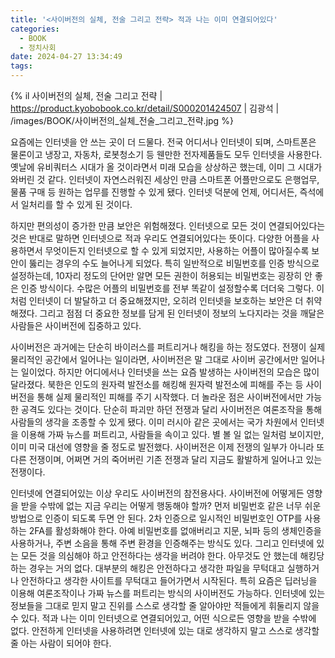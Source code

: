 ```yaml
---
title: '<사이버전의 실체, 전술 그리고 전략> 적과 나는 이미 연결되어있다'
categories:
  - BOOK
  - 정치사회
date: 2024-04-27 13:34:49
tags:
---
```


{% il 사이버전의 실체, 전술 그리고 전략 | https://product.kyobobook.co.kr/detail/S000201424507 | 김광석 | /images/BOOK/사이버전의_실체_전술_그리고_전략.jpg %}

요즘에는 인터넷을 안 쓰는 곳이 더 드물다. 전국 어디서나 인터넷이 되며, 스마트폰은 물론이고 냉장고, 자동차, 로봇청소기 등 웬만한 전자제품들도 모두 인터넷을 사용한다. 옛날에 유비쿼터스 시대가 올 것이라면서 미래 모습을 상상하곤 했는데, 이미 그 시대가 와버린 것 같다. 인터넷이 자연스러워진 세상인 만큼 스마트폰 어플만으로도 은행업무, 물품 구매 등 원하는 업무를 진행할 수 있게 됐다. 인터넷 덕분에 언제, 어디서든, 즉석에서 일처리를 할 수 있게 된 것이다.

하지만 편의성이 증가한 만큼 보안은 위험해졌다. 인터넷으로 모든 것이 연결되어있다는 것은 반대로 말하면 인터넷으로 적과 우리도 연결되어있다는 뜻이다. 다양한 어플을 사용하면서 무엇이든지 인터넷으로 할 수 있게 되었지만, 사용하는 어플이 많아질수록 보안이 뚫리는 경우의 수도 늘어나게 되었다. 특히 일반적으로 비밀번호를 인증 방식으로 설정하는데, 10자리 정도의 단어만 알면 모든 권한이 허용되는 비밀번호는 굉장히 안 좋은 인증 방식이다. 수많은 어플의 비밀번호를 전부 똑같이 설정할수록 더더욱 그렇다. 이처럼 인터넷이 더 발달하고 더 중요해졌지만, 오히려 인터넷을 보호하는 보안은 더 취약해졌다. 그리고 점점 더 중요한 정보를 담게 된 인터넷이 정보의 노다지라는 것을 깨달은 사람들은 사이버전에 집중하고 있다.

사이버전은 과거에는 단순히 바이러스를 퍼트리거나 해킹을 하는 정도였다. 전쟁이 실제 물리적인 공간에서 일어나는 일이라면, 사이버전은 말 그대로 사이버 공간에서만 일어나는 일이었다. 하지만 어디에서나 인터넷을 쓰는 요즘 발생하는 사이버전의 모습은 많이 달라졌다. 북한은 인도의 원자력 발전소를 해킹해 원자력 발전소에 피해를 주는 등 사이버전을 통해 실제 물리적인 피해를 주기 시작했다. 더 놀라운 점은 사이버전에서만 가능한 공격도 있다는 것이다. 단순히 파괴만 하던 전쟁과 달리 사이버전은 여론조작을 통해 사람들의 생각을 조종할 수 있게 됐다. 이미 러시아 같은 곳에서는 국가 차원에서 인터넷을 이용해 가짜 뉴스를 퍼트리고, 사람들을 속이고 있다. 별 볼 일 없는 일처럼 보이지만, 이미 미국 대선에 영향을 줄 정도로 발전했다. 사이버전은 이제 전쟁의 일부가 아니라 또 다른 전쟁이며, 어쩌면 거의 죽어버린 기존 전쟁과 달리 지금도 활발하게 일어나고 있는 전쟁이다.

인터넷에 연결되어있는 이상 우리도 사이버전의 참전용사다. 사이버전에 어떻게든 영향을 받을 수밖에 없는 지금 우리는 어떻게 행동해야 할까? 먼저 비밀번호 같은 너무 쉬운 방법으로 인증이 되도록 두면 안 된다. 2차 인증으로 일시적인 비밀번호인 OTP를 사용하는 2FA를 활성화해야 한다. 아예 비밀번호를 없애버리고 지문, 뇌파 등의 생체인증을 사용하거나, 주변 소음을 통해 주변 환경을 인증해주는 방식도 있다. 그리고 인터넷에 있는 모든 것을 의심해야 하고 안전하다는 생각을 버려야 한다. 아무것도 안 했는데 해킹당하는 경우는 거의 없다. 대부분의 해킹은 안전하다고 생각한 파일을 무턱대고 실행하거나 안전하다고 생각한 사이트를 무턱대고 들어가면서 시작된다. 특히 요즘은 딥러닝을 이용해 여론조작이나 가짜 뉴스를 퍼트리는 방식의 사이버전도 가능하다. 인터넷에 있는 정보들을 그대로 믿지 말고 진위를 스스로 생각할 줄 알아야만 적들에게 휘둘리지 않을 수 있다. 적과 나는 이미 인터넷으로 연결되어있고, 어떤 식으로든 영향을 받을 수밖에 없다. 안전하게 인터넷을 사용하려면 인터넷에 있는 대로 생각하지 말고 스스로 생각할 줄 아는 사람이 되어야 한다.
